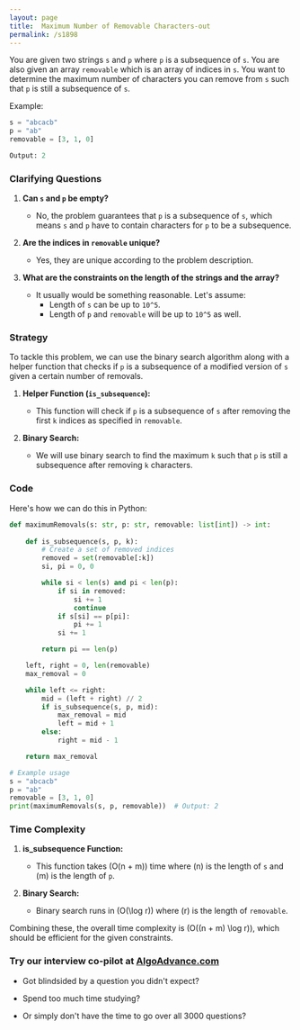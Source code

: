 ```yaml
---
layout: page
title:  Maximum Number of Removable Characters-out
permalink: /s1898
---
```


You are given two strings `s` and `p` where `p` is a subsequence of `s`. You are also given an array `removable` which is an array of indices in `s`. You want to determine the maximum number of characters you can remove from `s` such that `p` is still a subsequence of `s`.

Example:

```python
s = "abcacb"
p = "ab"
removable = [3, 1, 0]

Output: 2
```

### Clarifying Questions

1. **Can `s` and `p` be empty?**
   - No, the problem guarantees that `p` is a subsequence of `s`, which means `s` and `p` have to contain characters for `p` to be a subsequence.
   
2. **Are the indices in `removable` unique?**
   - Yes, they are unique according to the problem description.
   
3. **What are the constraints on the length of the strings and the array?**
   - It usually would be something reasonable. Let's assume:
     - Length of `s` can be up to `10^5`.
     - Length of `p` and `removable` will be up to `10^5` as well.

### Strategy

To tackle this problem, we can use the binary search algorithm along with a helper function that checks if `p` is a subsequence of a modified version of `s` given a certain number of removals.

1. **Helper Function (`is_subsequence`):**
   - This function will check if `p` is a subsequence of `s` after removing the first `k` indices as specified in `removable`.

2. **Binary Search:**
   - We will use binary search to find the maximum `k` such that `p` is still a subsequence after removing `k` characters.

### Code

Here's how we can do this in Python:

```python
def maximumRemovals(s: str, p: str, removable: list[int]) -> int:
    
    def is_subsequence(s, p, k):
        # Create a set of removed indices
        removed = set(removable[:k])
        si, pi = 0, 0

        while si < len(s) and pi < len(p):
            if si in removed:
                si += 1
                continue
            if s[si] == p[pi]:
                pi += 1
            si += 1

        return pi == len(p)

    left, right = 0, len(removable)
    max_removal = 0

    while left <= right:
        mid = (left + right) // 2
        if is_subsequence(s, p, mid):
            max_removal = mid
            left = mid + 1
        else:
            right = mid - 1

    return max_removal

# Example usage
s = "abcacb"
p = "ab"
removable = [3, 1, 0]
print(maximumRemovals(s, p, removable))  # Output: 2
```

### Time Complexity

1. **is_subsequence Function:**
   - This function takes \(O(n + m)\) time where \(n\) is the length of `s` and \(m\) is the length of `p`.

2. **Binary Search:**
   - Binary search runs in \(O(\log r)\) where \(r\) is the length of `removable`.

Combining these, the overall time complexity is \(O((n + m) \log r)\), which should be efficient for the given constraints.


### Try our interview co-pilot at [AlgoAdvance.com](https://algoAdvance.com)

- Got blindsided by a question you didn't expect?

- Spend too much time studying?

- Or simply don't have the time to go over all 3000 questions?

